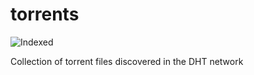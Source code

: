 torrents 
========
![Indexed](https://img.shields.io/badge/indexed-35701-blue)

Collection of torrent files discovered in the DHT network
